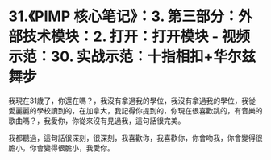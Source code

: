 # 31.《PIMP 核心笔记》：3. 第三部分：外部技术模块：2. 打开：打开模块 - 视频示范：30. 实战示范：十指相扣+华尔兹舞步

我現在31歲了，你還在嗎？，我沒有拿過我的學位，我沒有拿過我的學位，我從愛麗麗的學校讀到的，在加拿大，我記得你提到的，你現在很喜歡跳的，有音樂的歌曲嗎？，我愛你，你從來沒有見過我，這句話很完美。

我都聽過，這句話很深刻，很深刻，我喜歡你，我喜歡你，你會吻我，你會變得很膽小，你會變得很膽小，我愛你。